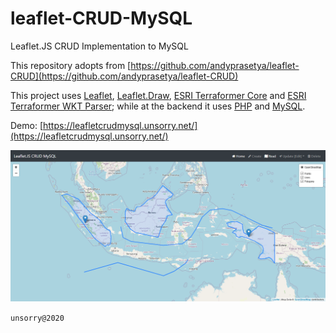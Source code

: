 # leaflet-CRUD-MySQL

Leaflet.JS CRUD Implementation to MySQL

This repository adopts from [https://github.com/andyprasetya/leaflet-CRUD](https://github.com/andyprasetya/leaflet-CRUD)

This project uses [Leaflet](https://github.com/Leaflet/Leaflet), [Leaflet.Draw](https://github.com/Leaflet/Leaflet.draw), [ESRI Terraformer Core](http://terraformer.io/core/) and [ESRI Terraformer WKT Parser](http://terraformer.io/wkt-parser/); while at the backend it uses [PHP](http://php.net/) and [MySQL](https://www.mysql.com/).

Demo: [https://leafletcrudmysql.unsorry.net/](https://leafletcrudmysql.unsorry.net/)

![Screenshot](./archive/screenshot.png)

`unsorry@2020`
